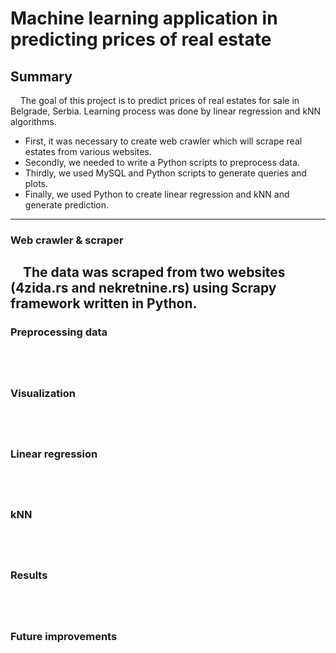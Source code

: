 # Machine learning application in predicting prices of real estate

## Summary
&nbsp;&nbsp;&nbsp;&nbsp;The goal of this project is to predict prices of real estates for sale in Belgrade, Serbia. Learning process was done by linear regression and kNN algorithms.
  * First, it was necessary to create web crawler which will scrape real estates from various websites. 
  * Secondly, we needed to write a Python scripts to preprocess data. 
  * Thirdly, we used MySQL and Python scripts to generate queries and plots. 
  * Finally, we used Python to create linear regression and kNN and generate prediction.

---
### Web crawler & scraper

&nbsp;&nbsp;&nbsp;&nbsp;The data was scraped from two websites (4zida.rs and nekretnine.rs) using Scrapy framework written in Python.
---
### Preprocessing data
&nbsp;&nbsp;&nbsp;&nbsp;
---
### Visualization
&nbsp;&nbsp;&nbsp;&nbsp;
---
### Linear regression
&nbsp;&nbsp;&nbsp;&nbsp;
---
### kNN
&nbsp;&nbsp;&nbsp;&nbsp;
---
### Results
&nbsp;&nbsp;&nbsp;&nbsp;
---
### Future improvements
&nbsp;&nbsp;&nbsp;&nbsp;
